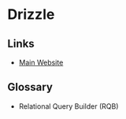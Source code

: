 # Drizzle

<!--
https://github.com/subhendupsingh/prisma-to-drizzle-schema/blob/main/src/index.ts
https://github.com/typytypytypy/prisma-to-drizzle
https://github.com/Duckapple/prisma-to-drizzle
-->

## Links

- [Main Website](https://drizzle.team)

## Glossary

- Relational Query Builder (RQB)

